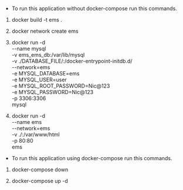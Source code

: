 - To run this application without docker-compose run this commands.

1) docker build -t ems .

2) docker network create ems

3) docker run -d \
    --name mysql \
    -v ems_ems_db:/var/lib/mysql \
    -v ./DATABASE_FILE/:/docker-entrypoint-initdb.d/ \
    --network=ems \
    -e MYSQL_DATABASE=ems \
    -e MYSQL_USER=user \
    -e MYSQL_ROOT_PASSWORD=Nic@123 \
    -e MYSQL_PASSWORD=Nic@123 \
    -p 3306:3306 \
    mysql

4) docker run -d \
    --name ems \
    --network=ems \
    -v ./:/var/www/html \
    -p 80:80 \
    ems

- To run this application using docker-compose run this commands.

1) docker-compose down

2) docker-compose up -d
